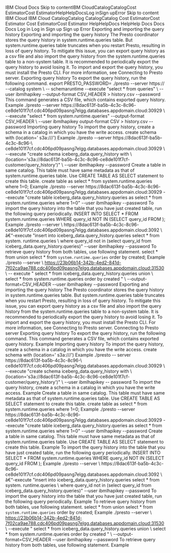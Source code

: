 ﻿IBM Cloud Docs Skip to contentIBM CloudCatalogCatalogCost EstimatorCost EstimatorHelpHelpDocsLog inSign upError Skip to content IBM Cloud IBM Cloud CatalogCatalog CatalogCatalog Cost EstimatorCost Estimator Cost EstimatorCost Estimator HelpHelpDocs HelpHelp Docs Docs Docs Log in Log in Sign up Sign up Error Exporting and importing the query history Exporting and importing the query history The Presto coordinator stores the query history in system.runtime.queries table. But system.runtime.queries table truncates when you restart Presto, resulting in loss of query history. To mitigate this issue, you can export query history as a csv file and also import the query history from the system.runtime.queries table to a non-system table. It is recommended to periodically export the query history to avoid losing it. To import and export the query history, you must install the Presto CLI. For more information, see Connecting to Presto server. Exporting query history To export the query history, run the following command. export PRESTO\_PASSWORD= ./presto --server https:// --catalog system \ -- schemaruntime --execute "select \* from queries" \ --user ibmlhapikey --output-format CSV\_HEADER > history.csv --password This command generates a CSV file, which contains exported query history. Example ./presto --server https://8dac613f-ba5b-4c3c-8c96- ce8de101f7cf.cdc406pd09pasng7elgg.databases.appdomain.cloud:30929 \ --execute "select \* from system.runtime.queries" --output-format CSV\_HEADER \ --user ibmlhapikey output-format CSV > history.csv --password Importing query history To import the query history, create a schema in a catalog in which you have the write access. create schema with (location=' s3a:///') Example ./presto --server https://8dac613f-ba5b- 4c3c-8c96-\ ce8de101f7cf.cdc406pd09pasng7elgg.databases.appdomain.cloud:30929 \ --execute "create schema iceberg\_data.query\_history with \ (location='s3a://8dac613f-ba5b-4c3c-8c96-ce8de101f7cf-customer/query\_history')" \ --user ibmlhapikey --password Create a table in same catalog. This table must have same metadata as that of system.runtime.queries table. Use CREATE TABLE AS SELECT statement to create this table. create table as select \* from system.runtime.queries where 1=0; Example ./presto --server https://8dac613f-ba5b-4c3c-8c96- ce8de101f7cf.cdc406pd09pasng7elgg.databases.appdomain.cloud:30929 --execute "create table iceberg\_data.query\_history.queries as select \* from system.runtime.queries where 1=0" --user ibmlhapikey --password To import the query history into the table that you have just created table, run the following query periodically. INSERT INTO SELECT \* FROM system.runtime.queries WHERE query\_id NOT IN (SELECT query\_id FROM ); Example ./presto --server \ https://8dac613f-ba5b-4c3c-8c96- ce8de101f7cf.cdc406pd09pasng7elgg.databases.appdomain.cloud:3092 \ â€“-execute "insert into iceberg\_data.query\_history.queries select \* from system. runtime.queries \ where query\_id not in (select query\_id from iceberg\_data.query\_history.queries)" --user ibmlhapikey --password To retrieve query history from both tables, use following statement. select \* from union select \* from `system.runtime.queries` order by created; Example ./presto --server \ https://23b06b14-342b-4ed2-841d-7f02ca9ae788.cdc406pd09pasng7elgg.databases.appdomain.cloud:31530 \ -- execute " select \* from iceberg\_data.query\_history.queries union \ select \* from system.runtime.queries order by created " \ --output- format=CSV\_HEADER --user ibmlhapikey --password Exporting and importing the query history The Presto coordinator stores the query history in system.runtime.queries table. But system.runtime.queries table truncates when you restart Presto, resulting in loss of query history. To mitigate this issue, you can export query history as a csv file and also import the query history from the system.runtime.queries table to a non-system table. It is recommended to periodically export the query history to avoid losing it. To import and export the query history, you must install the Presto CLI. For more information, see Connecting to Presto server. Connecting to Presto server Exporting query history To export the query history, run the following command. This command generates a CSV file, which contains exported query history. Example Importing query history To import the query history, create a schema in a catalog in which you have the write access. create schema with (location=' s3a:///') Example ./presto -- server https://8dac613f-ba5b-4c3c-8c96-\ ce8de101f7cf.cdc406pd09pasng7elgg.databases.appdomain.cloud:30929 \ --execute "create schema iceberg\_data.query\_history with \ (location='s3a://8dac613f-ba5b-4c3c-8c96-ce8de101f7cf-customer/query\_history')" \ --user ibmlhapikey -- password To import the query history, create a schema in a catalog in which you have the write access. Example Create a table in same catalog. This table must have same metadata as that of system.runtime.queries table. Use CREATE TABLE AS SELECT statement to create this table. create table as select \* from system.runtime.queries where 1=0; Example ./presto --server https://8dac613f-ba5b-4c3c-8c96- ce8de101f7cf.cdc406pd09pasng7elgg.databases.appdomain.cloud:30929 --execute "create table iceberg\_data.query\_history.queries as select \* from system.runtime.queries where 1=0" --user ibmlhapikey --password Create a table in same catalog. This table must have same metadata as that of system.runtime.queries table. Use CREATE TABLE AS SELECT statement to create this table. Example To import the query history into the table that you have just created table, run the following query periodically. INSERT INTO SELECT \* FROM system.runtime.queries WHERE query\_id NOT IN (SELECT query\_id FROM ); Example ./presto --server \ https://8dac613f-ba5b-4c3c-8c96- ce8de101f7cf.cdc406pd09pasng7elgg.databases.appdomain.cloud:3092 \ â€“-execute "insert into iceberg\_data.query\_history.queries select \* from system. runtime.queries \ where query\_id not in (select query\_id from iceberg\_data.query\_history.queries)" --user ibmlhapikey --password To import the query history into the table that you have just created table, run the following query periodically. Example To retrieve query history from both tables, use following statement. select \* from union select \* from `system.runtime.queries` order by created; Example ./presto --server \ https://23b06b14-342b-4ed2-841d-7f02ca9ae788.cdc406pd09pasng7elgg.databases.appdomain.cloud:31530 \ --execute " select \* from iceberg\_data.query\_history.queries union \ select \* from system.runtime.queries order by created " \ --output-format=CSV\_HEADER --user ibmlhapikey --password To retrieve query history from both tables, use following statement. Example

